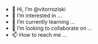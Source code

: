 - 👋 Hi, I’m @vitorroziski
- 👀 I’m interested in ...
- 🌱 I’m currently learning ...
- 💞️ I’m looking to collaborate on ...
- 📫 How to reach me ...

<!---
vitorroziski/vitorroziski is a ✨ special ✨ repository because its `README.md` (this file) appears on your GitHub profile.
You can click the Preview link to take a look at your changes.
--->
